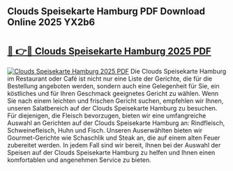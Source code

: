 ## Clouds Speisekarte Hamburg PDF Download Online 2025 YX2b6

# <h2><a href="http://gcaab6.nevu.top/?p=Clouds+Speisekarte+Hamburg">🔗 👉🔴 Clouds Speisekarte Hamburg 2025 PDF</a></h2>

[![Clouds Speisekarte Hamburg 2025 PDF](https://i.imgur.com/dBaPXMq.png)](http://gcaab6.nevu.top/?p=Clouds+Speisekarte+Hamburg)
Die Clouds Speisekarte Hamburg im Restaurant oder Café ist nicht nur eine Liste der Gerichte, die für die Bestellung angeboten werden, sondern auch eine Gelegenheit für Sie, ein köstliches und für Ihren Geschmack geeignetes Gericht zu wählen. Wenn Sie nach einem leichten und frischen Gericht suchen, empfehlen wir Ihnen, unseren Salatbereich auf der Clouds Speisekarte Hamburg zu besuchen. Für diejenigen, die Fleisch bevorzugen, bieten wir eine umfangreiche Auswahl an Gerichten auf der Clouds Speisekarte Hamburg an: Rindfleisch, Schweinefleisch, Huhn und Fisch. Unseren Auserwählten bieten wir Gourmet-Gerichte wie Schaschlik und Steak an, die auf einem alten Feuer zubereitet werden. In jedem Fall sind wir bereit, Ihnen bei der Auswahl der Speisen auf der Clouds Speisekarte Hamburg zu helfen und Ihnen einen komfortablen und angenehmen Service zu bieten.
